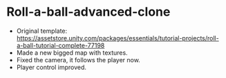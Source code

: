 # Roll-a-ball-advanced-clone

* Original template: https://assetstore.unity.com/packages/essentials/tutorial-projects/roll-a-ball-tutorial-complete-77198
* Made a new bigged map with textures.
* Fixed the camera, it follows the player now.
* Player control improved.
